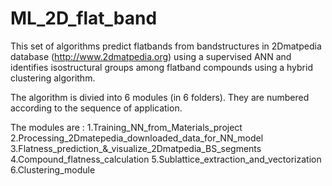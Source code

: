 # ML_2D_flat_band
This set of algorithms predict flatbands from bandstructures in 2Dmatpedia database (http://www.2dmatpedia.org) using a supervised ANN and identifies isostructural groups among flatband compounds using a hybrid clustering algorithm.

The algorithm is divied into 6 modules (in 6 folders). They are numbered according to the sequence of application.

The modules are : 1.Training_NN_from_Materials_project      2.Processing_2Dmatepedia_downloaded_data_for_NN_model        3.Flatness_prediction_&_visualize_2Dmatpedia_BS_segments       4.Compound_flatness_calculation       5.Sublattice_extraction_and_vectorization       6.Clustering_module
